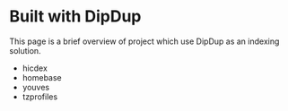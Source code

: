 # Built with DipDup

This page is a brief overview of project which use DipDup as an indexing solution.

* hicdex
* homebase
* youves
* tzprofiles
